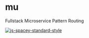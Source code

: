 # mu

Fullstack Microservice Pattern Routing


[![js-spacey-standard-style](https://img.shields.io/badge/code--style-spacey--standard-brightgreen.svg)](https://github.com/davidmarkclements/spacey-standard)
